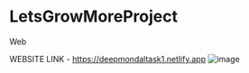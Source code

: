 # LetsGrowMoreProject
Web

WEBSITE LINK - https://deepmondaltask1.netlify.app
![image](https://user-images.githubusercontent.com/129783875/233690875-5b3a2b15-aafc-4407-9d89-5e43b88e2a86.png)

